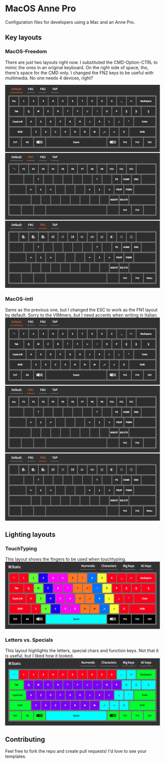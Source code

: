 # MacOS Anne Pro

Configuration files for developers using a Mac and an Anne Pro.

## Key layouts

### MacOS-Freedom

There are just two layouts right now. I substituted the CMD-Option-CTRL to mimic the ones in an original keyboard. On the right side of space, tho, there's space for the CMD only. I changed the FN2 keys to be useful with multimedia. No one needs 4 devices, right?

![default](./res/MacOS-Freedom-def.png)
![FN1](./res/MacOS-Freedom-F1.png)
![FN2](./res/MacOS-Freedom-F2.png)

### MacOS-intl

Same as the previous one, but I changed the ESC to work as the FN1 layout by default. Sorry to the VIMmers, but I need accents when writing in Italian.
![default](./res/MacOS-intl-def.png)
![FN1](./res/MacOS-intl-F1.png)
![FN2](./res/MacOS-intl-F2.png)

## Lighting layouts

### TouchTyping

This layout shows the fingers to be used when touchtyping.
![touchtyping](./res/TouchTyping.png)

### Letters vs. Specials

This layout highlights the letters, special chars and function keys. Not that it is useful, but I liked how it looked.
![lettersvsspecials](./res/Lettersvsspecials.png)

## Contributing

Feel free to fork the repo and create pull requests! I'd love to see your templates.
